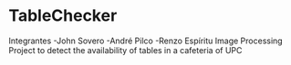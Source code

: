 # TableChecker
Integrantes
-John Sovero
-André Pilco
-Renzo Espíritu
Image Processing Project to detect the availability of tables in a cafeteria of UPC
